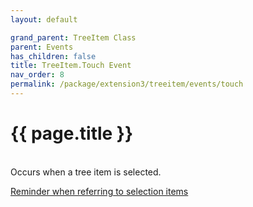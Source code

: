 ```yaml
---
layout: default

grand_parent: TreeItem Class
parent: Events
has_children: false
title: TreeItem.Touch Event
nav_order: 8
permalink: /package/extension3/treeitem/events/touch
---
```

# {{ page.title }}
<br>
Occurs when a tree item is selected.

<a href="/4000/package/extension3/treeitem/events/#reminder-when-referring-to-selection-items">Reminder when referring to selection items</a>